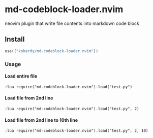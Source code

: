 # md-codeblock-loader.nvim
neovim plugin that write file contents into markdown code block

## Install
```lua
use({"kokardy/md-codeblock-loader.nvim"})
```

### Usage

#### Load entire file
```vim
:lua require("md-codeblock-loader.nvim").load("test.py")
```

#### Load file from 2nd line
```vim
:lua require("md-codeblock-loader.nvim").load("test.py", 2)
```

#### Load file from 2nd line to 10th line
```vim
:lua require("md-codeblock-loader.nvim").load("test.py", 2, 10)
```
